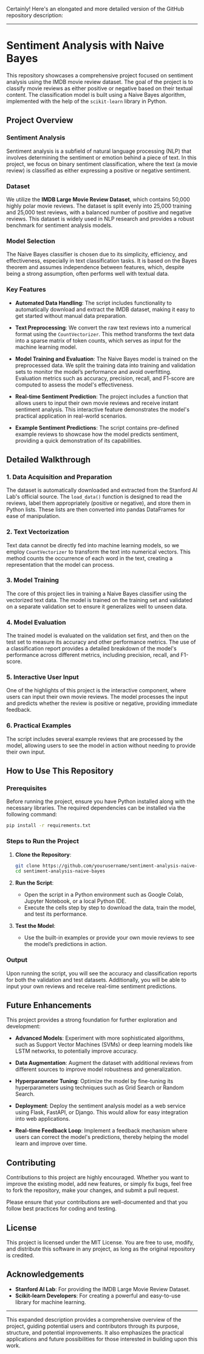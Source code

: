 Certainly! Here's an elongated and more detailed version of the GitHub repository description:

---

# Sentiment Analysis with Naive Bayes

This repository showcases a comprehensive project focused on sentiment analysis using the IMDB movie review dataset. The goal of the project is to classify movie reviews as either positive or negative based on their textual content. The classification model is built using a Naive Bayes algorithm, implemented with the help of the `scikit-learn` library in Python.

## Project Overview

### Sentiment Analysis
Sentiment analysis is a subfield of natural language processing (NLP) that involves determining the sentiment or emotion behind a piece of text. In this project, we focus on binary sentiment classification, where the text (a movie review) is classified as either expressing a positive or negative sentiment.

### Dataset
We utilize the **IMDB Large Movie Review Dataset**, which contains 50,000 highly polar movie reviews. The dataset is split evenly into 25,000 training and 25,000 test reviews, with a balanced number of positive and negative reviews. This dataset is widely used in NLP research and provides a robust benchmark for sentiment analysis models.

### Model Selection
The Naive Bayes classifier is chosen due to its simplicity, efficiency, and effectiveness, especially in text classification tasks. It is based on the Bayes theorem and assumes independence between features, which, despite being a strong assumption, often performs well with textual data.

### Key Features

- **Automated Data Handling**: The script includes functionality to automatically download and extract the IMDB dataset, making it easy to get started without manual data preparation.
  
- **Text Preprocessing**: We convert the raw text reviews into a numerical format using the `CountVectorizer`. This method transforms the text data into a sparse matrix of token counts, which serves as input for the machine learning model.

- **Model Training and Evaluation**: The Naive Bayes model is trained on the preprocessed data. We split the training data into training and validation sets to monitor the model’s performance and avoid overfitting. Evaluation metrics such as accuracy, precision, recall, and F1-score are computed to assess the model's effectiveness.

- **Real-time Sentiment Prediction**: The project includes a function that allows users to input their own movie reviews and receive instant sentiment analysis. This interactive feature demonstrates the model's practical application in real-world scenarios.

- **Example Sentiment Predictions**: The script contains pre-defined example reviews to showcase how the model predicts sentiment, providing a quick demonstration of its capabilities.

## Detailed Walkthrough

### 1. Data Acquisition and Preparation
The dataset is automatically downloaded and extracted from the Stanford AI Lab's official source. The `load_data()` function is designed to read the reviews, label them appropriately (positive or negative), and store them in Python lists. These lists are then converted into pandas DataFrames for ease of manipulation.

### 2. Text Vectorization
Text data cannot be directly fed into machine learning models, so we employ `CountVectorizer` to transform the text into numerical vectors. This method counts the occurrence of each word in the text, creating a representation that the model can process.

### 3. Model Training
The core of this project lies in training a Naive Bayes classifier using the vectorized text data. The model is trained on the training set and validated on a separate validation set to ensure it generalizes well to unseen data.

### 4. Model Evaluation
The trained model is evaluated on the validation set first, and then on the test set to measure its accuracy and other performance metrics. The use of a classification report provides a detailed breakdown of the model's performance across different metrics, including precision, recall, and F1-score.

### 5. Interactive User Input
One of the highlights of this project is the interactive component, where users can input their own movie reviews. The model processes the input and predicts whether the review is positive or negative, providing immediate feedback.

### 6. Practical Examples
The script includes several example reviews that are processed by the model, allowing users to see the model in action without needing to provide their own input.

## How to Use This Repository

### Prerequisites
Before running the project, ensure you have Python installed along with the necessary libraries. The required dependencies can be installed via the following command:

```bash
pip install -r requirements.txt
```

### Steps to Run the Project

1. **Clone the Repository**:
    ```bash
    git clone https://github.com/yourusername/sentiment-analysis-naive-bayes.git
    cd sentiment-analysis-naive-bayes
    ```

2. **Run the Script**:
    - Open the script in a Python environment such as Google Colab, Jupyter Notebook, or a local Python IDE.
    - Execute the cells step by step to download the data, train the model, and test its performance.

3. **Test the Model**:
    - Use the built-in examples or provide your own movie reviews to see the model’s predictions in action.

### Output
Upon running the script, you will see the accuracy and classification reports for both the validation and test datasets. Additionally, you will be able to input your own reviews and receive real-time sentiment predictions.

## Future Enhancements

This project provides a strong foundation for further exploration and development:

- **Advanced Models**: Experiment with more sophisticated algorithms, such as Support Vector Machines (SVMs) or deep learning models like LSTM networks, to potentially improve accuracy.
  
- **Data Augmentation**: Augment the dataset with additional reviews from different sources to improve model robustness and generalization.

- **Hyperparameter Tuning**: Optimize the model by fine-tuning its hyperparameters using techniques such as Grid Search or Random Search.

- **Deployment**: Deploy the sentiment analysis model as a web service using Flask, FastAPI, or Django. This would allow for easy integration into web applications.

- **Real-time Feedback Loop**: Implement a feedback mechanism where users can correct the model's predictions, thereby helping the model learn and improve over time.

## Contributing

Contributions to this project are highly encouraged. Whether you want to improve the existing model, add new features, or simply fix bugs, feel free to fork the repository, make your changes, and submit a pull request.

Please ensure that your contributions are well-documented and that you follow best practices for coding and testing.

## License

This project is licensed under the MIT License. You are free to use, modify, and distribute this software in any project, as long as the original repository is credited.

## Acknowledgements

- **Stanford AI Lab**: For providing the IMDB Large Movie Review Dataset.
- **Scikit-learn Developers**: For creating a powerful and easy-to-use library for machine learning.

---

This expanded description provides a comprehensive overview of the project, guiding potential users and contributors through its purpose, structure, and potential improvements. It also emphasizes the practical applications and future possibilities for those interested in building upon this work.
